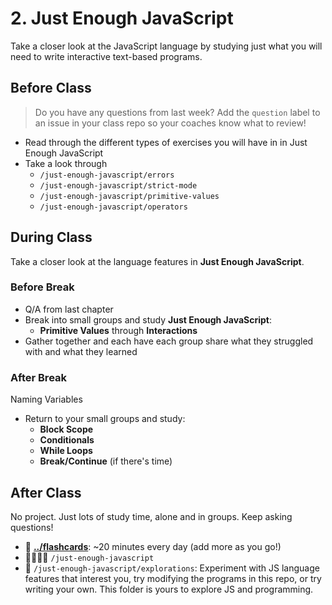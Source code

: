 # 2. Just Enough JavaScript

Take a closer look at the JavaScript language by studying just what you will need to write interactive text-based programs.

## Before Class

> Do you have any questions from last week? Add the `question` label to an issue in your class repo so your coaches know what to review!

- Read through the different types of exercises you will have in in Just Enough JavaScript
- Take a look through
  - `/just-enough-javascript/errors`
  - `/just-enough-javascript/strict-mode`
  - `/just-enough-javascript/primitive-values`
  - `/just-enough-javascript/operators`

## During Class

Take a closer look at the language features in **Just Enough JavaScript**.

### Before Break

- Q/A from last chapter
- Break into small groups and study **Just Enough JavaScript**:
  - **Primitive Values** through **Interactions**
- Gather together and each have each group share what they struggled with and what they learned

### After Break

Naming Variables

- Return to your small groups and study:
  - **Block Scope**
  - **Conditionals**
  - **While Loops**
  - **Break/Continue** (if there's time)

## After Class

No project. Just lots of study time, alone and in groups. Keep asking questions!

- 🥚 **[../flashcards](../flashcards)**: ~20 minutes every day (add more as you go!)
- 🥚🐣🐥🐔 `/just-enough-javascript`
- 🐔 `/just-enough-javascript/explorations`: Experiment with JS language features that interest you, try modifying the programs in this repo, or try writing your own. This folder is yours to explore JS and programming.
